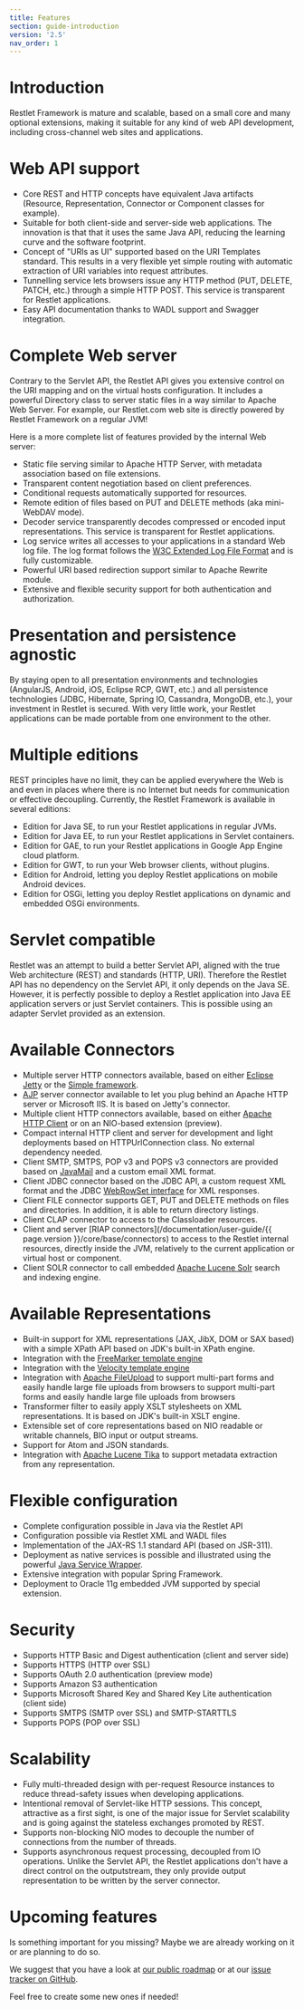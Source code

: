 ```yaml
---
title: Features
section: guide-introduction
version: '2.5'
nav_order: 1
---
```

# Introduction

Restlet Framework is mature and scalable, based on a small core and many optional extensions, making it suitable for any kind of web API development, including cross-channel web sites and applications.

# Web API support

- Core REST and HTTP concepts have equivalent Java artifacts (Resource,
  Representation, Connector or Component classes for example).
- Suitable for both client-side and server-side web applications. The innovation is that that it uses the same Java API, reducing the learning curve and the software footprint.
- Concept of "URIs as UI" supported based on the URI Templates standard. This results in a very flexible yet simple routing with automatic extraction of URI variables into request attributes.
- Tunnelling service lets browsers issue any HTTP method (PUT, DELETE, PATCH, etc.) through a simple HTTP POST. This service is transparent for Restlet applications.
- Easy API documentation thanks to WADL support and Swagger integration.

# Complete Web server

Contrary to the Servlet API, the Restlet API gives you extensive control on the URI mapping and on the virtual hosts configuration. It includes a powerful Directory class to server static files in a way similar to Apache Web Server. For example, our Restlet.com web site is directly powered by Restlet Framework on a regular JVM!

Here is a more complete list of features provided by the internal Web server:

- Static file serving similar to Apache HTTP Server, with metadata association based on file extensions.
- Transparent content negotiation based on client preferences.
- Conditional requests automatically supported for resources.
- Remote edition of files based on PUT and DELETE methods (aka mini-WebDAV mode).
- Decoder service transparently decodes compressed or encoded input representations. This service is transparent for Restlet applications.
- Log service writes all accesses to your applications in a standard Web log file. The log format follows the [W3C Extended Log File Format](http://www.w3.org/TR/WD-logfile.html) and is fully customizable.
- Powerful URI based redirection support similar to Apache Rewrite module.
- Extensive and flexible security support for both authentication and authorization.

# Presentation and persistence agnostic

By staying open to all presentation environments and technologies (AngularJS, Android, iOS, Eclipse RCP, GWT, etc.) and all persistence technologies (JDBC, Hibernate, Spring IO, Cassandra, MongoDB, etc.), your investment in Restlet is secured. With very little work, your Restlet applications can be made portable from one environment to the other.

# Multiple editions

REST principles have no limit, they can be applied everywhere the Web is and even in places where there is no Internet but needs for communication or effective decoupling. Currently, the Restlet Framework is available in several editions:

- Edition for Java SE, to run your Restlet applications in regular JVMs.
- Edition for Java EE, to run your Restlet applications in Servlet containers.
- Edition for GAE, to run your Restlet applications in Google App Engine cloud platform.
- Edition for GWT, to run your Web browser clients, without plugins.
- Edition for Android, letting you deploy Restlet applications on mobile Android devices.
- Edition for OSGi, letting you deploy Restlet applications on dynamic and embedded OSGi environments.

# Servlet compatible

Restlet was an attempt to build a better Servlet API, aligned with the true Web architecture (REST) and standards (HTTP, URI). Therefore the Restlet API has no dependency on the Servlet API, it only depends on the Java SE. However, it is perfectly possible to deploy a Restlet application into Java EE application servers or just Servlet containers. This is possible using an adapter Servlet provided as an extension.

# Available Connectors

- Multiple server HTTP connectors available, based on either [Eclipse Jetty](http://www.eclipse.org/jetty/) or the [Simple framework](http://www.simpleframework.org/).
- [AJP](http://tomcat.apache.org/connectors-doc/) server connector available to let you plug behind an Apache HTTP server or Microsoft IIS. It is based on Jetty's connector.
- Multiple client HTTP connectors available, based on either [Apache HTTP Client](http://jakarta.apache.org/commons/httpclient/) or on an NIO-based extension (preview).
- Compact internal HTTP client and server for development and light deployments based on HTTPUrlConnection class. No external dependency needed.
- Client SMTP, SMTPS, POP v3 and POPS v3 connectors are provided based on [JavaMail](http://www.oracle.com/technetwork/java/javamail/index.html) and a custom email XML format.
- Client JDBC connector based on the JDBC API, a custom request XML format and the JDBC [WebRowSet interface](http://docs.oracle.com/javase/7/docs/api/javax/sql/rowset/WebRowSet.html) for XML responses.
- Client FILE connector supports GET, PUT and DELETE methods on files and directories. In addition, it is able to return directory listings.
- Client CLAP connector to access to the Classloader resources.
- Client and server [RIAP connectors](/documentation/user-guide/{{ page.version }}/core/base/connectors) to access to the Restlet internal resources, directly inside the JVM, relatively to the current application or virtual host or component.
- Client SOLR connector to call embedded [Apache Lucene Solr](http://lucene.apache.org/solr/)
  search and indexing engine.

# Available Representations

- Built-in support for XML representations (JAX, JibX, DOM or SAX
  based) with a simple XPath API based on JDK's built-in XPath engine.
- Integration with the [FreeMarker template engine](http://freemarker.org/)
- Integration with the [Velocity template engine](http://velocity.apache.org/)
- Integration with [Apache FileUpload](http://jakarta.apache.org/commons/fileupload/) to support multi-part forms and easily handle large file uploads from browsers
  to support multi-part forms and easily handle large file uploads from browsers
- Transformer filter to easily apply XSLT stylesheets on XML representations. It is based on JDK's built-in XSLT engine.
- Extensible set of core representations based on NIO readable or writable channels, BIO input or output streams.
- Support for Atom and JSON standards.
- Integration with [Apache Lucene Tika](http://lucene.apache.org/tika/) to support metadata extraction from any representation.

# Flexible configuration

- Complete configuration possible in Java via the Restlet API
- Configuration possible via Restlet XML and WADL files
- Implementation of the JAX-RS 1.1 standard API (based on JSR-311).
- Deployment as native services is possible and illustrated using the
  powerful [Java Service Wrapper](http://wrapper.tanukisoftware.org/).
- Extensive integration with popular Spring Framework.
- Deployment to Oracle 11g embedded JVM supported by special extension.

# Security

- Supports HTTP Basic and Digest authentication (client and server side)
- Supports HTTPS (HTTP over SSL)
- Supports OAuth 2.0 authentication (preview mode)
- Supports Amazon S3 authentication
- Supports Microsoft Shared Key and Shared Key Lite authentication (client side)
- Supports SMTPS (SMTP over SSL) and SMTP-STARTTLS
- Supports POPS (POP over SSL)

# Scalability

- Fully multi-threaded design with per-request Resource instances to reduce thread-safety issues when developing applications.
- Intentional removal of Servlet-like HTTP sessions. This concept, attractive as a first sight, is one of the major issue for Servlet scalability and is going against the stateless exchanges promoted by REST.
- Supports non-blocking NIO modes to decouple the number of connections from the number of threads.
- Supports asynchronous request processing, decoupled from IO operations. Unlike the Servlet API, the Restlet applications don't have a direct control on the outputstream, they only provide output representation to be written by the server connector.

# Upcoming features

Is something important for you missing? Maybe we are already working on
it or are planning to do so.

We suggest that you have a look at [our public roadmap](https://github.com/restlet/restlet-framework-java/wiki) or at our [issue tracker on GitHub](https://github.com/restlet/restlet-framework-java/issues).

Feel free to create some new ones if needed!
